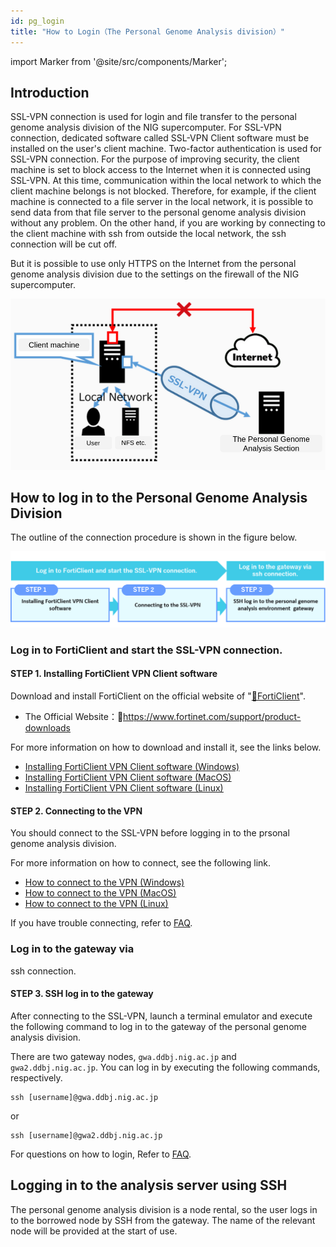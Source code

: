 ```yaml
---
id: pg_login
title: "How to Login（The Personal Genome Analysis division）"
---
```


import Marker from '@site/src/components/Marker';

## Introduction

SSL-VPN connection is used for login and file transfer to the personal genome analysis division of the NIG supercomputer. For SSL-VPN connection, dedicated software called SSL-VPN Client software must be installed on the user's client machine. Two-factor authentication is used for SSL-VPN connection. For the purpose of improving security, the client machine is set to block access to the Internet when it is connected using SSL-VPN. At this time, communication within the local network to which the client machine belongs is not blocked. Therefore, for example, if the client machine is connected to a file server in the local network, it is possible to send data from that file server to the personal genome analysis division without any problem. On the other hand, if you are working by connecting to the client machine with ssh from outside the local network, the ssh connection will be cut off.

But it is possible to use only HTTPS on the Internet from the personal genome analysis division due to the settings on the firewall of the NIG supercomputer.


![figure](sslvpn.png)


## How to log in to the Personal Genome Analysis Division

The outline of the connection procedure is shown in the figure below.

![figure](howto.png)

### <Marker color="#3FCBE7">Log in to FortiClient and start the SSL-VPN connection.</Marker>

#### STEP 1. Installing FortiClient VPN Client software


Download and install FortiClient on the official website of "[&#x1f517;<u>FortiClient</u>](https://www.fortinet.com/support/product-downloads)".

- The Official Website：&#x1f517;<u>https://www.fortinet.com/support/product-downloads</u>

For more information on how to download and install it, see the links below.

- [<u>Installing FortiClient VPN Client software (Windows)</u>](/personal_genome_division/pg_login_ssl-vpn_install_win)
- [<u>Installing FortiClient VPN Client software (MacOS)</u>](/personal_genome_division/pg_login_ssl-vpn_install_mac)
- [<u>Installing FortiClient VPN Client software (Linux)</u>](/personal_genome_division/pg_login_ssl-vpn_install_linux)


#### STEP 2. Connecting to the VPN 

You should connect to the SSL-VPN before logging in to the prsonal genome analysis division.

For more information on how to connect, see the following link.
- [<u>How to connect to the VPN (Windows)</u>](/personal_genome_division/pg_login_ssl-vpn_connection_win)
- [<u>How to connect to the VPN (MacOS)</u>](/personal_genome_division/pg_login_ssl-vpn_connection_mac)
- [<u>How to connect to the VPN (Linux)</u>](/personal_genome_division/pg_login_ssl-vpn_connection_linux)

If you have trouble connecting, refer to [<u>FAQ</u>](/faq/faq_login_personal#dialogbox_disappear).

### <Marker color="#3FCBE7">Log in to the gateway via
ssh connection.
</Marker>

#### STEP 3. SSH log in to the gateway

After connecting to the SSL-VPN, launch a terminal emulator and execute the following command to log in to the gateway of the personal genome analysis division.

There are two gateway nodes, `gwa.ddbj.nig.ac.jp` and `gwa2.ddbj.nig.ac.jp`. You can log in by executing the following commands, respectively.

```
ssh [username]@gwa.ddbj.nig.ac.jp 
```

or

```
ssh [username]@gwa2.ddbj.nig.ac.jp 
```

For questions on how to login, Refer to [<u>FAQ</u>](/faq/faq_login_personal).


## Logging in to the analysis server using SSH

The personal genome analysis division is a node rental, so the user logs in to the borrowed node by SSH from the gateway.
The name of the relevant node will be provided at the start of use.

